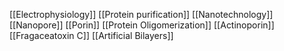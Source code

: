 [[Electrophysiology]]
[[Protein purification]]
[[Nanotechnology]]
[[Nanopore]]
[[Porin]]
[[Protein Oligomerization]]
[[Actinoporin]]
[[Fragaceatoxin C]]
[[Artificial Bilayers]]
